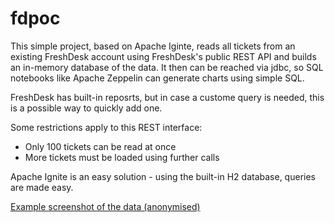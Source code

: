 # fdpoc

This simple project, based on Apache Iginte, reads all tickets from an existing FreshDesk account using FreshDesk's public REST API and builds an in-memory database of the data. It then can be reached via jdbc, so SQL notebooks like Apache Zeppelin can generate charts using simple SQL.

FreshDesk has built-in reposrts, but in case a custome query is needed, this is a possible way to quickly add one.

Some restrictions apply to this REST interface:
- Only 100 tickets can be read at once
- More tickets must be loaded using further calls

Apache Ignite is an easy solution - using the built-in H2 database, queries are made easy.

[Example screenshot of the data (anonymised)](https://photos.app.goo.gl/ZRSv9wF7wC5GfAJu8)
